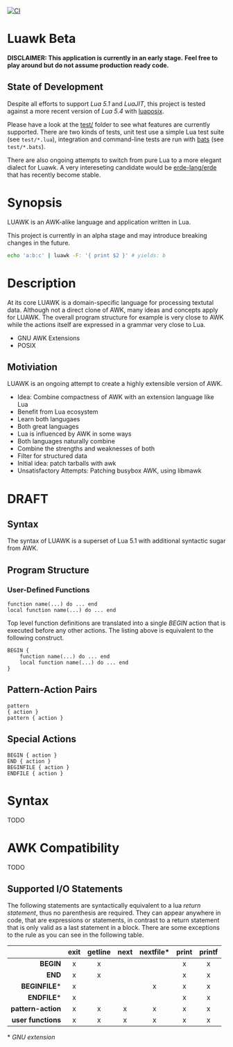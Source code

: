 [![CI](https://github.com/goregath/luawk/actions/workflows/ci.yml/badge.svg)](https://github.com/goregath/luawk/actions/workflows/ci.yml)

Luawk Beta
==========

**DISCLAIMER: This application is currently in an early stage.**
**Feel free to play around but do not assume production ready code.**

State of Development
--------------------

Despite all efforts to support *Lua 5.1* and *LuaJIT*, this project is tested against a more recent version of *Lua 5.4* with [luaposix].

Please have a look at the [test/] folder to see what features are currently supported. There are two kinds of tests, unit test use a simple Lua test suite (see `test/*.lua`), integration and command-line tests are run with [bats] (see `test/*.bats`).

There are also ongoing attempts to switch from pure Lua to a more elegant dialect for Luawk. A very intereseting candidate would be [erde-lang/erde][erde-lang] that has recently become stable.

Synopsis
========

LUAWK is an AWK-alike language and application written in Lua.

This project is currently in an alpha stage and may introduce breaking changes in the future.

```bash
echo 'a:b:c' | luawk -F: '{ print $2 }' # yields: b
```

Description
===========

At its core LUAWK is a domain-specific language for processing textutal data.
Although not a direct clone of AWK, many ideas and concepts apply for LUAWK.
The overall program structure for example is very close to AWK while the actions itself are expressed in a grammar very close to Lua.

* GNU AWK Extensions
* POSIX

Motiviation
-----------

LUAWK is an ongoing attempt to create a highly extensible version of AWK.

* Idea: Combine compactness of AWK with an extension language like Lua
* Benefit from Lua ecosystem
* Learn both langugaes
* Both great languages
* Lua is influenced by AWK in some ways
* Both languages naturally combine
* Combine the strengths and weaknesses of both
* Filter for structured data
* Initial idea: patch tarballs with awk
* Unsatisfactory Attempts: Patching busybox AWK, using libmawk

DRAFT
=====

Syntax
------

The syntax of LUAWK is a superset of Lua 5.1 with additional syntactic sugar from AWK.

Program Structure
-----------------

### User-Defined Functions

    function name(...) do ... end
    local function name(...) do ... end

Top level function definitions are translated into a single *BEGIN* action that is executed before any other actions.
The listing above is equivalent to the following construct.

    BEGIN {
        function name(...) do ... end
        local function name(...) do ... end
    }

## Pattern-Action Pairs

    pattern
    { action }
    pattern { action }

## Special Actions

    BEGIN { action }
    END { action }
    BEGINFILE { action }
    ENDFILE { action }

# Syntax

TODO

# AWK Compatibility

TODO

## Supported I/O Statements

The following statements are syntactically equivalent to a lua *return statement*, thus no parenthesis are required.
They can appear anywhere in code, that are expressions or statements, in contrast to a return statement that is only valid as a last statement in a block.
There are some exceptions to the rule as you can see in the following table.

|                      | **exit** | **getline** | **next** | **nextfile\*** | **print** | **printf** |
|---------------------:|:--------:|:-----------:|:--------:|:--------------:|:---------:|:----------:|
|          **BEGIN**   |     x    |      x      |          |                |     x     |      x     |
|            **END**   |     x    |      x      |          |                |     x     |      x     |
|      **BEGINFILE**\* |     x    |             |          |        x       |     x     |      x     |
|        **ENDFILE**\* |     x    |             |          |                |     x     |      x     |
| **pattern-action**   |     x    |      x      |     x    |        x       |     x     |      x     |
| **user functions**   |     x    |      x      |     x    |        x       |     x     |      x     |

\* *GNU extension*

[test/]: test/
[bats]: https://bats-core.readthedocs.io/
[luaposix]: http://luaposix.github.io/luaposix
[erde-lang]: https://erde-lang.github.io/

